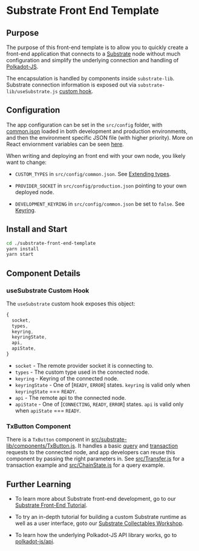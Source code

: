 # Substrate Front End Template

## Purpose

The purpose of this front-end template is to allow you to quickly create a
front-end application that connects to a [Substrate](https://github.com/paritytech/substrate)
node without much configuration and simplify the underlying connection and
handling of [Polkadot-JS](https://polkadot.js.org/api/).

The encapsulation is handled by components inside `substrate-lib`. Substrate
connection information is exposed out via `substrate-lib/useSubstrate.js`
[custom hook](https://reactjs.org/docs/hooks-custom.html).

## Configuration

The app configuration can be set in the `src/config` folder, with
[common.json](./src/config/common.json)
loaded in both development and production environments, and then the environment
specific JSON file (with higher priority). More on React enviornment variables
can be seen [here](https://create-react-app.dev/docs/adding-custom-environment-variables).

When writing and deploying an front end with your own node, you likely want to change:

  - `CUSTOM_TYPES` in `src/config/common.json`. See
  [Extending types](https://polkadot.js.org/api/start/types.extend.html).

  - `PROVIDER_SOCKET` in `src/config/production.json` pointing to your own
  deployed node.

  - `DEVELOPMENT_KEYRING` in `src/config/common.json` be set to `false`.
  See [Keyring](https://polkadot.js.org/api/start/keyring.html).


## Install and Start
```bash
cd ./substrate-front-end-template
yarn install
yarn start
```

## Component Details

### useSubstrate Custom Hook

The `useSubstrate` custom hook exposes this object:

```js
{
  socket,
  types,
  keyring,
  keyringState,
  api,
  apiState,
}
```

  - `socket` - The remote provider socket it is connecting to.
  - `types` - The custom type used in the connected node.
  - `keyring` - Keyring of the connected node.
  - `keyringState` - One of [`READY`, `ERROR`] states. `keyring` is valid
  only when `keyringState` === `READY`.
  - `api` - The remote api to the connected node.
  - `apiState` - One of [`CONNECTING`, `READY`, `ERROR`] states. `api` is valid
  only when `apiState` === `READY`.


### TxButton Component

There is a `TxButton` component in
[src/substrate-lib/components/TxButton.js](./src/substrate-lib/components/TxButton.js).
It handles a basic [query](https://polkadot.js.org/api/start/api.query.html)
and [transaction](https://polkadot.js.org/api/start/api.tx.html) requests to the
connected node, and app developers can reuse this component by passing the
right parameters in. See [src/Transfer.js](./src/Transfer.js) for a transaction
example and [src/ChainState.js](./src/ChainState.js) for a query example.

## Further Learning

  - To learn more about Substrate front-end development, go to our
  [Substrate Front-End Tutorial](https://substrate.dev/docs/en/tutorials/substrate-front-end/).

  - To try an in-depth tutorial for building a custom Substrate runtime as well as a
  user interface, goto our [Substrate Collectables Workshop](https://substrate-developer-hub.github.io/substrate-collectables-workshop/).

  - To learn how the underlying Polkadot-JS API library works, go to
  [polkadot-js/api](https://polkadot.js.org/api/).
